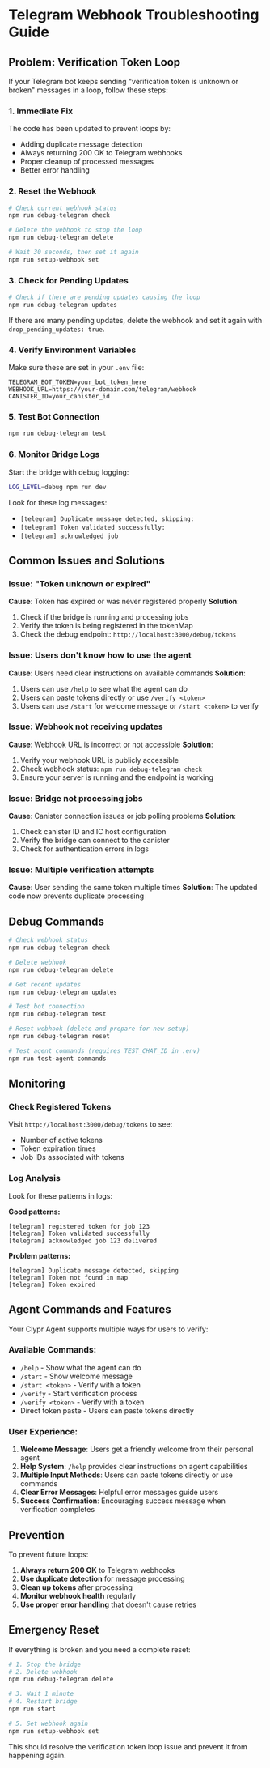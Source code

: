 # Telegram Webhook Troubleshooting Guide

## Problem: Verification Token Loop

If your Telegram bot keeps sending "verification token is unknown or broken" messages in a loop, follow these steps:

### 1. Immediate Fix

The code has been updated to prevent loops by:
- Adding duplicate message detection
- Always returning 200 OK to Telegram webhooks
- Proper cleanup of processed messages
- Better error handling

### 2. Reset the Webhook

```bash
# Check current webhook status
npm run debug-telegram check

# Delete the webhook to stop the loop
npm run debug-telegram delete

# Wait 30 seconds, then set it again
npm run setup-webhook set
```

### 3. Check for Pending Updates

```bash
# Check if there are pending updates causing the loop
npm run debug-telegram updates
```

If there are many pending updates, delete the webhook and set it again with `drop_pending_updates: true`.

### 4. Verify Environment Variables

Make sure these are set in your `.env` file:

```env
TELEGRAM_BOT_TOKEN=your_bot_token_here
WEBHOOK_URL=https://your-domain.com/telegram/webhook
CANISTER_ID=your_canister_id
```

### 5. Test Bot Connection

```bash
npm run debug-telegram test
```

### 6. Monitor Bridge Logs

Start the bridge with debug logging:

```bash
LOG_LEVEL=debug npm run dev
```

Look for these log messages:
- `[telegram] Duplicate message detected, skipping:`
- `[telegram] Token validated successfully:`
- `[telegram] acknowledged job`

## Common Issues and Solutions

### Issue: "Token unknown or expired"

**Cause**: Token has expired or was never registered properly
**Solution**: 
1. Check if the bridge is running and processing jobs
2. Verify the token is being registered in the tokenMap
3. Check the debug endpoint: `http://localhost:3000/debug/tokens`

### Issue: Users don't know how to use the agent

**Cause**: Users need clear instructions on available commands
**Solution**: 
1. Users can use `/help` to see what the agent can do
2. Users can paste tokens directly or use `/verify <token>`
3. Users can use `/start` for welcome message or `/start <token>` to verify

### Issue: Webhook not receiving updates

**Cause**: Webhook URL is incorrect or not accessible
**Solution**:
1. Verify your webhook URL is publicly accessible
2. Check webhook status: `npm run debug-telegram check`
3. Ensure your server is running and the endpoint is working

### Issue: Bridge not processing jobs

**Cause**: Canister connection issues or job polling problems
**Solution**:
1. Check canister ID and IC host configuration
2. Verify the bridge can connect to the canister
3. Check for authentication errors in logs

### Issue: Multiple verification attempts

**Cause**: User sending the same token multiple times
**Solution**: The updated code now prevents duplicate processing

## Debug Commands

```bash
# Check webhook status
npm run debug-telegram check

# Delete webhook
npm run debug-telegram delete

# Get recent updates
npm run debug-telegram updates

# Test bot connection
npm run debug-telegram test

# Reset webhook (delete and prepare for new setup)
npm run debug-telegram reset

# Test agent commands (requires TEST_CHAT_ID in .env)
npm run test-agent commands
```

## Monitoring

### Check Registered Tokens

Visit `http://localhost:3000/debug/tokens` to see:
- Number of active tokens
- Token expiration times
- Job IDs associated with tokens

### Log Analysis

Look for these patterns in logs:

**Good patterns:**
```
[telegram] registered token for job 123
[telegram] Token validated successfully
[telegram] acknowledged job 123 delivered
```

**Problem patterns:**
```
[telegram] Duplicate message detected, skipping
[telegram] Token not found in map
[telegram] Token expired
```

## Agent Commands and Features

Your Clypr Agent supports multiple ways for users to verify:

### Available Commands:
- `/help` - Show what the agent can do
- `/start` - Show welcome message
- `/start <token>` - Verify with a token
- `/verify` - Start verification process
- `/verify <token>` - Verify with a token
- Direct token paste - Users can paste tokens directly

### User Experience:
1. **Welcome Message**: Users get a friendly welcome from their personal agent
2. **Help System**: `/help` provides clear instructions on agent capabilities
3. **Multiple Input Methods**: Users can paste tokens directly or use commands
4. **Clear Error Messages**: Helpful error messages guide users
5. **Success Confirmation**: Encouraging success message when verification completes

## Prevention

To prevent future loops:

1. **Always return 200 OK** to Telegram webhooks
2. **Use duplicate detection** for message processing
3. **Clean up tokens** after processing
4. **Monitor webhook health** regularly
5. **Use proper error handling** that doesn't cause retries

## Emergency Reset

If everything is broken and you need a complete reset:

```bash
# 1. Stop the bridge
# 2. Delete webhook
npm run debug-telegram delete

# 3. Wait 1 minute
# 4. Restart bridge
npm run start

# 5. Set webhook again
npm run setup-webhook set
```

This should resolve the verification token loop issue and prevent it from happening again.
